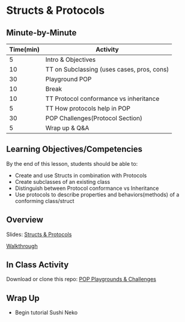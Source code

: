 # Structs & Protocols

## Minute-by-Minute

| **Time(min)** | **Activity**                              |
| ------------- | ---------------------------               |
| 5             | Intro & Objectives                        |
| 10            | TT on Subclassing (uses cases, pros, cons)|
| 30            | Playground POP                            |
| 10            | Break                                     |
| 10            | TT Protocol conformance vs inheritance    |
| 5             | TT How protocols help in POP              |
| 30            | POP Challenges(Protocol Section)          |
| 5             | Wrap up & Q&A                             |

## Learning Objectives/Competencies
By the end of this lesson, students should be able to:

- Create and use Structs in combination with Protocols
- Create subclasses of an existing class
- Distinguish between Protocol conformance vs Inheritance
- Use protocols to describe properties and behaviors(methods) of a conforming class/struct

## Overview

Slides: [Structs & Protocols](https://docs.google.com/presentation/d/1vnxnocalNLBCuqV_tRG9yq2ikxCYBXZnSi1peFW7pvM/edit?usp=sharing)

[Walkthrough](https://github.com/Product-College-Labs/protocols-introduction-ios/archive/master.zip)

## In Class Activity

Download or clone this repo:
[POP Playgrounds & Challenges](https://github.com/Product-College-Labs/object-oriented-programming-in-swift.git)

## Wrap Up

- Begin tutorial Sushi Neko
